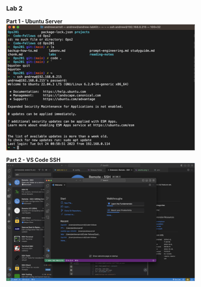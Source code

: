 ### Lab 2

**Part 1 - Ubuntu Server**
![ubuntu SSH](media/ubuntu.png)

**Part 2 - VS Code SSH**
![vs code ssh](media/vscode.png)

